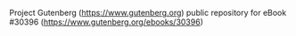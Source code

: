 Project Gutenberg (https://www.gutenberg.org) public repository for eBook #30396 (https://www.gutenberg.org/ebooks/30396)
